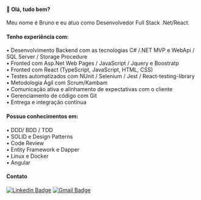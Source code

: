 #### 👋 Olá, tudo bem? 

Meu nome é Bruno e eu atuo como Desenvolvedor Full Stack .Net/React.

#### Tenho experiência com:

• Desenvolvimento Backend com as tecnologias C# /.NET MVP e WebApi / SQL Server / Storage Procedure <br>
• Fronted com Asp.Net Web Pages / JavaScript / Jquery e Boostratp <br>
• Fronted com React (TypeScript, JavaScript, HTML, CSS) <br>
• Testes automatizados com NUnit / Selenium / Jest / React-testing-library <br>
• Metodologia Ágil com Scrum/Kambam  <br>
• Comunicação ativa e alinhamento de expectativas com o cliente  <br>
• Gerenciamento de código com Git  <br>
• Entrega e integração contínua

#### Possuo conhecimentos em:

•	DDD/ BDD / TDD <br>
•	SOLID e Design Patterns <br>
•	Code Review <br>
•	Entity Framework e Dapper <br>
•	Linux e Docker <br>
•	Angular <br>

#### Contato

[![Linkedin Badge](https://img.shields.io/badge/-LinkedIn-blue?style=flat-square&logo=Linkedin&logoColor=white&link=https://www.linkedin.com/in/gabrielmelodev/)](https://www.linkedin.com/in/brunoumbelino/)
[![Gmail Badge](https://img.shields.io/badge/-Gmail-c14438?style=flat-square&logo=Gmail&logoColor=white&link)](mailto::bruno.umbelino0@gmail.com)

<!---
BrunoUmbelino/BrunoUmbelino is a ✨ special ✨ repository because its `README.md` (this file) appears on your GitHub profile.
You can click the Preview link to take a look at your changes.
--->

